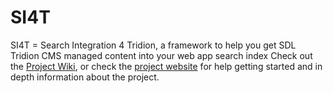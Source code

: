 SI4T
====

SI4T = Search Integration 4 Tridion, a framework to help you get SDL Tridion CMS managed content into your web app search index
Check out the <a href="https://github.com/SI4T/SI4T/wiki">Project Wiki</a>, or check the <a href="http://si4t.github.io/SI4T 
">project website</a> for help getting started and in depth information about the project.
